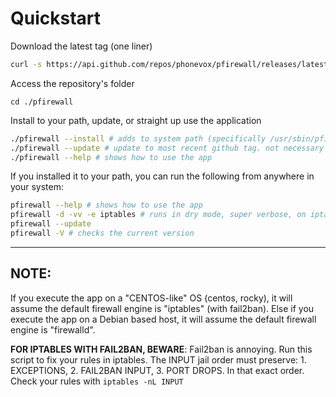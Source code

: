 # Quickstart

Download the latest tag (one liner)
```sh
curl -s https://api.github.com/repos/phonevox/pfirewall/releases/latest | grep '"tag_name":' | sed 's/.*"tag_name": "\(.*\)",/\1/' | xargs -I {} curl -skL https://github.com/phonevox/pfirewall/archive/refs/tags/{}.tar.gz | tar xz --transform="s,^[^/]*,pfirewall,"
```

Access the repository's folder
```
cd ./pfirewall
```

Install to your path, update, or straight up use the application
```sh
./pfirewall --install # adds to system path (specifically /usr/sbin/pfirewall), call with 'pfirewall -h'
./pfirewall --update # update to most recent github tag. not necessary if you just cloned the repository
./pfirewall --help # shows how to use the app
```

If you installed it to your path, you can run the following from anywhere in your system:
```sh
pfirewall --help # shows how to use the app
pfirewall -d -vv -e iptables # runs in dry mode, super verbose, on iptables engine
pfirewall --update
pfirewall -V # checks the current version
```

---
## NOTE:
If you execute the app on a "CENTOS-like" OS (centos, rocky), it will assume the default firewall engine is "iptables" (with fail2ban). Else if you execute the app on a Debian based host, it will assume the default firewall engine is "firewalld".

**FOR IPTABLES WITH FAIL2BAN, BEWARE**: 
Fail2ban is annoying. Run this script to fix your rules in iptables. The INPUT jail order must preserve: 1. EXCEPTIONS, 2. FAIL2BAN INPUT, 3. PORT DROPS. In that exact order. Check your rules with `iptables -nL INPUT`


